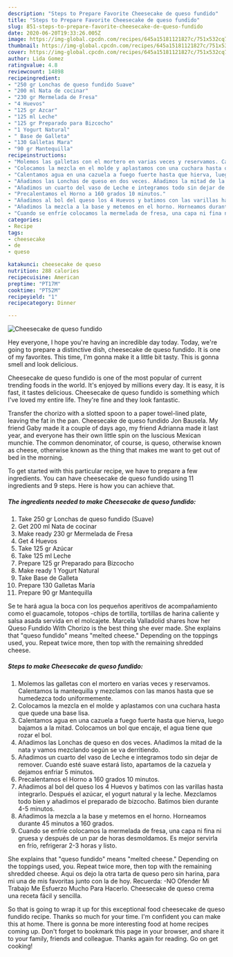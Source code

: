 ```yaml
---
description: "Steps to Prepare Favorite Cheesecake de queso fundido"
title: "Steps to Prepare Favorite Cheesecake de queso fundido"
slug: 851-steps-to-prepare-favorite-cheesecake-de-queso-fundido
date: 2020-06-20T19:33:26.005Z
image: https://img-global.cpcdn.com/recipes/645a15181121827c/751x532cq70/cheesecake-de-queso-fundido-foto-principal.jpg
thumbnail: https://img-global.cpcdn.com/recipes/645a15181121827c/751x532cq70/cheesecake-de-queso-fundido-foto-principal.jpg
cover: https://img-global.cpcdn.com/recipes/645a15181121827c/751x532cq70/cheesecake-de-queso-fundido-foto-principal.jpg
author: Lida Gomez
ratingvalue: 4.8
reviewcount: 14898
recipeingredient:
- "250 gr Lonchas de queso fundido Suave"
- "200 ml Nata de cocinar"
- "230 gr Mermelada de Fresa"
- "4 Huevos"
- "125 gr Azcar"
- "125 ml Leche"
- "125 gr Preparado para Bizcocho"
- "1 Yogurt Natural"
- " Base de Galleta"
- "130 Galletas Mara"
- "90 gr Mantequilla"
recipeinstructions:
- "Molemos las galletas con el mortero en varias veces y reservamos. Calentamos la mantequilla y mezclamos con las manos hasta que se humedezca todo uniformemente."
- "Colocamos la mezcla en el molde y aplastamos con una cuchara hasta que quede una base lisa."
- "Calentamos agua en una cazuela a fuego fuerte hasta que hierva, luego bajamos a la mitad. Colocamos un bol que encaje, el agua tiene que rozar el bol."
- "Añadimos las Lonchas de queso en dos veces. Añadimos la mitad de la nata y vamos mezclando según se va derritiendo."
- "Añadimos un cuarto del vaso de Leche e integramos todo sin dejar de remover. Cuando esté suave estará listo, apartamos de la cazuela y dejamos enfriar 5 minutos."
- "Precalentamos el Horno a 160 grados 10 minutos."
- "Añadimos al bol del queso los 4 Huevos y batimos con las varillas hasta integrarlo. Después el azúcar, el yogurt natural y la leche. Mezclamos todo bien y añadimos el preparado de bizcocho. Batimos bien durante 4-5 minutos."
- "Añadimos la mezcla a la base y metemos en el horno. Horneamos durante 45 minutos a 160 grados."
- "Cuando se enfríe colocamos la mermelada de fresa, una capa ni fina ni gruesa y después de un par de horas desmoldamos. Es mejor servirla en frío, refrigerar 2-3 horas y listo."
categories:
- Recipe
tags:
- cheesecake
- de
- queso

katakunci: cheesecake de queso 
nutrition: 288 calories
recipecuisine: American
preptime: "PT17M"
cooktime: "PT52M"
recipeyield: "1"
recipecategory: Dinner

---
```



![Cheesecake de queso fundido](https://img-global.cpcdn.com/recipes/645a15181121827c/751x532cq70/cheesecake-de-queso-fundido-foto-principal.jpg)

Hey everyone, I hope you're having an incredible day today. Today, we're going to prepare a distinctive dish, cheesecake de queso fundido. It is one of my favorites. This time, I'm gonna make it a little bit tasty. This is gonna smell and look delicious.

Cheesecake de queso fundido is one of the most popular of current trending foods in the world. It's enjoyed by millions every day. It is easy, it is fast, it tastes delicious. Cheesecake de queso fundido is something which I've loved my entire life. They're fine and they look fantastic.

Transfer the chorizo with a slotted spoon to a paper towel-lined plate, leaving the fat in the pan. Cheesecake de queso fundido Jon Bausela. My friend Gaby made it a couple of days ago, my friend Adrianna made it last year, and everyone has their own little spin on the luscious Mexican munchie. The common denominator, of course, is queso, otherwise known as cheese, otherwise known as the thing that makes me want to get out of bed in the morning.


To get started with this particular recipe, we have to prepare a few ingredients. You can have cheesecake de queso fundido using 11 ingredients and 9 steps. Here is how you can achieve that.

<!--inarticleads1-->

##### The ingredients needed to make Cheesecake de queso fundido:

1. Take 250 gr Lonchas de queso fundido (Suave)
1. Get 200 ml Nata de cocinar
1. Make ready 230 gr Mermelada de Fresa
1. Get 4 Huevos
1. Take 125 gr Azúcar
1. Take 125 ml Leche
1. Prepare 125 gr Preparado para Bizcocho
1. Make ready 1 Yogurt Natural
1. Take  Base de Galleta
1. Prepare 130 Galletas María
1. Prepare 90 gr Mantequilla


Se te hará agua la boca con los pequeños aperitivos de acompañamiento como el guacamole, totopos -chips de tortilla, tortillas de harina caliente y salsa asada servida en el molcajete. Marcela Valladolid shares how her Queso Fundido With Chorizo is the best thing she ever made. She explains that &#34;queso fundido&#34; means &#34;melted cheese.&#34; Depending on the toppings used, you. Repeat twice more, then top with the remaining shredded cheese. 

<!--inarticleads2-->

##### Steps to make Cheesecake de queso fundido:

1. Molemos las galletas con el mortero en varias veces y reservamos. Calentamos la mantequilla y mezclamos con las manos hasta que se humedezca todo uniformemente.
1. Colocamos la mezcla en el molde y aplastamos con una cuchara hasta que quede una base lisa.
1. Calentamos agua en una cazuela a fuego fuerte hasta que hierva, luego bajamos a la mitad. Colocamos un bol que encaje, el agua tiene que rozar el bol.
1. Añadimos las Lonchas de queso en dos veces. Añadimos la mitad de la nata y vamos mezclando según se va derritiendo.
1. Añadimos un cuarto del vaso de Leche e integramos todo sin dejar de remover. Cuando esté suave estará listo, apartamos de la cazuela y dejamos enfriar 5 minutos.
1. Precalentamos el Horno a 160 grados 10 minutos.
1. Añadimos al bol del queso los 4 Huevos y batimos con las varillas hasta integrarlo. Después el azúcar, el yogurt natural y la leche. Mezclamos todo bien y añadimos el preparado de bizcocho. Batimos bien durante 4-5 minutos.
1. Añadimos la mezcla a la base y metemos en el horno. Horneamos durante 45 minutos a 160 grados.
1. Cuando se enfríe colocamos la mermelada de fresa, una capa ni fina ni gruesa y después de un par de horas desmoldamos. Es mejor servirla en frío, refrigerar 2-3 horas y listo.


She explains that &#34;queso fundido&#34; means &#34;melted cheese.&#34; Depending on the toppings used, you. Repeat twice more, then top with the remaining shredded cheese. Aqui os dejo la otra tarta de queso pero sin harina, para mi una de mis favoritas junto con la de hoy. Recuerda: -NO Ofender Mi Trabajo Me Esfuerzo Mucho Para Hacerlo. Cheesecake de queso crema una receta fácil y sencilla. 

So that is going to wrap it up for this exceptional food cheesecake de queso fundido recipe. Thanks so much for your time. I'm confident you can make this at home. There is gonna be more interesting food at home recipes coming up. Don't forget to bookmark this page in your browser, and share it to your family, friends and colleague. Thanks again for reading. Go on get cooking!
